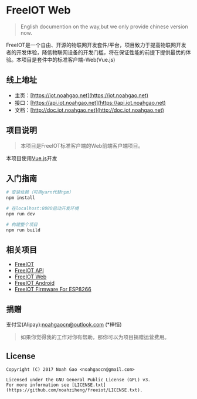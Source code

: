 # FreeIOT Web
> English documention on the way,but we only provide chinese version now.

FreeIOT是一个自由、开源的物联网开发套件/平台，项目致力于提高物联网开发者的开发体验，降低物联网设备的开发门槛，将在保证性能的前提下提供最优的体验。本项目是套件中的标准客户端-Web(Vue.js)

## 线上地址
- 主页：[https://iot.noahgao.net](https://iot.noahgao.net)
- 接口：[https://api.iot.noahgao.net](https://api.iot.noahgao.net)
- 文档：[http://doc.iot.noahgao.net](http://doc.iot.noahgao.net)

## 项目说明
> 本项目是FreeIOT标准客户端的Web前端客户端项目。

本项目使用[Vue.js](https://www.vuejs.org)开发

## 入门指南

``` bash
# 安装依赖（可用yarn代替npm）
npm install

# 在localhost:8080启动开发环境
npm run dev

# 构建整个项目
npm run build
```

## 相关项目
- [FreeIOT](https://github.com/noahziheng/freeiot)
- [FreeIOT API](https://github.com/noahziheng/freeiot-api)
- [FreeIOT Web](https://github.com/noahziheng/freeiot-web)
- [FreeIOT Android](https://github.com/noahziheng/freeiot-android)
- [FreeIOT Firmware For ESP8266](https://github.com/noahziheng/freeiot-esp8266)

## 捐赠

支付宝(Alipay):noahgaocn@outlook.com (\*梓恒)

> 如果你觉得我的工作对你有帮助，那你可以为项目捐赠运营费用。

## License

    Copyright (C) 2017 Noah Gao <noahgaocn@gmail.com>

    Licensed under the GNU General Public License (GPL) v3.
    For more information see [LICENSE.txt](https://github.com/noahziheng/freeiot/LICENSE.txt).
